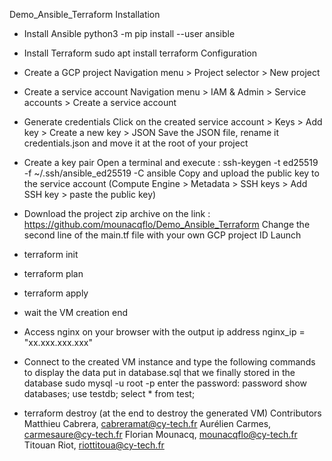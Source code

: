 Demo_Ansible_Terraform
Installation
- Install Ansible
    python3 -m pip install --user ansible

- Install Terraform
    sudo apt install terraform
Configuration
- Create a GCP project
    Navigation menu > Project selector > New project

- Create a service account
    Navigation menu > IAM & Admin > Service accounts > Create a service account

- Generate credentials 
    Click on the created service account > Keys > Add key > Create a new key > JSON
    Save the JSON file, rename it credentials.json and move it at the root of your project

- Create a key pair 
    Open a terminal and execute : ssh-keygen -t ed25519 -f ~/.ssh/ansible_ed25519 -C ansible
    Copy and upload the public key to the service account (Compute Engine > Metadata > SSH keys > Add SSH key > paste the public key)

- Download the project zip archive on the link : https://github.com/mounacqflo/Demo_Ansible_Terraform
    Change the second line of the main.tf file with your own GCP project ID
Launch
- terraform init
- terraform plan
- terraform apply

- wait the VM creation end

- Access nginx on your browser with the output ip address 
    nginx_ip = "xx.xxx.xxx.xxx"

- Connect to the created VM instance and type the following commands to display the data put in database.sql that we finally stored in the database
    sudo mysql -u root -p
    enter the password: password
    show databases;
    use testdb;
    select * from test;

- terraform destroy (at the end to destroy the generated VM)
Contributors
Matthieu Cabrera, cabreramat@cy-tech.fr
Aurélien Carmes, carmesaure@cy-tech.fr
Florian Mounacq, mounacqflo@cy-tech.fr
Titouan Riot, riottitoua@cy-tech.fr